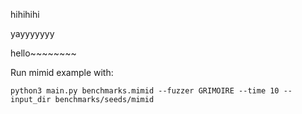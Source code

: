hihihihi

yayyyyyyy

hello~~~~~~~~

Run mimid example with:
```
python3 main.py benchmarks.mimid --fuzzer GRIMOIRE --time 10 --input_dir benchmarks/seeds/mimid
````

[//]: # (## to look into)

[//]: # (- [ ] input extension seems to not change the strings very much. this could be because our input string is very short and not many blanks were found for them)